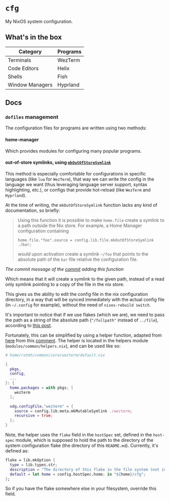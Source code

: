 # `cfg`

My NixOS system configuration.

## What's in the box

| Category        | Programs |
| --------------- | -------- |
| Terminals       | WezTerm  |
| Code Editors    | Helix    |
| Shells          | Fish     |
| Window Managers | Hyprland |

## Docs

### `dofiles` management

The configuration files for programs are written using two methods:

#### home-manager

Which provides modules for configuring many popular programs.

#### out-of-store symlinks, using [`mkOutOfStoreSymlink`](https://github.com/nix-community/home-manager/blob/12e26a74e5eb1a31e13daaa08858689e25ebd449/modules/files.nix#L64)

This method is especially comfortable for configurations in specific languages
(like `lua` for `WezTerm`), that way we can write the config in the language we
want (thus leveraging language server support, syntax highlighting, etc.), or
configs that provide hot-reload (like `WezTerm` and `Hyprland`).

At the time of writing, the `mkOutOfStoreSymlink` function lacks any kind of
documentation, so briefly:

> Using this function it is possible to make `home.file` create a
> symlink to a path outside the Nix store. For example, a Home Manager
> configuration containing
>
>     home.file."foo".source = config.lib.file.mkOutOfStoreSymlink ./bar;
>
> would upon activation create a symlink `~/foo` that points to the
> absolute path of the `bar` file relative the configuration file.

_The commit message of the [commit](https://github.com/nix-community/home-manager/commit/91551c09d48583230b36cf759ad703b5f1d83d9a) adding this function_

Which means that it will create a symlink to the given path, instead of a read
only symlink pointing to a copy of the file in the nix store.

This gives us the ability to edit the config file in the nix configuration
directory, in a way that will be synced immediately with the actual config file
(in `~/.config` for example), without the need of `nixos-rebuild switch`.

It's important to notice that if we use flakes (which we are), we need to pass
the path as a string of the absolute path (`"/fullpath"` instead of `../file`),
according to [this post](https://discourse.nixos.org/t/how-to-manage-dotfiles-with-home-manager/30576/3).

Fortunately, this can be simplified by using a helper function, adapted from
[here](https://github.com/ncfavier/config/blob/954cbf4f569abe13eab456301a00560d82bd0165/modules/nix.nix#L12-L14)
from this [comment](https://github.com/nix-community/home-manager/issues/676#issuecomment-1595795685).
The helper is located in the helpers module (`modules/common/helpers.nix`), and
can be used like so:

```nix
# home/rotmh/common/core/wezterm/default.nix

{
  pkgs,
  config,
  ...
}: {
  home.packages = with pkgs; [
    wezterm
  ];

  xdg.configFile."wezterm" = {
    source = config.lib.meta.mkMutableSymlink ./wezterm;
    recursive = true;
  };
}
```

Note, the helper uses the `flake` field in the `hostSpec` set, defined in the
`host-spec` module, which is supposed to hold the path to the directory of the
system configuration flake (the directory of this `README.md`). Currently, it's
defined as:

```nix
flake = lib.mkOption {
  type = lib.types.str;
  description = "The directory of this flake in the file system (not in store)";
  default = let home = config.hostSpec.home; in "${home}/cfg";
};
```

So if you have the flake somewhere else in your filesystem, override this field.
